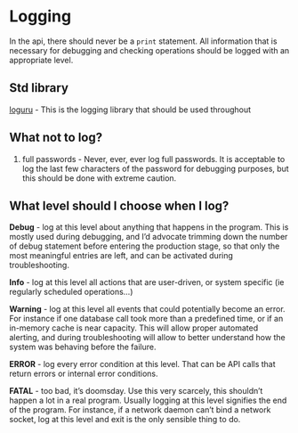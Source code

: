 
# Logging
In the api, there should never be a `print` statement. All information that is necessary for debugging and checking operations should be logged with an appropriate level. 
## Std library
[loguru](https://github.com/Delgan/loguru) - This is the logging library that should be used throughout

## What not to log?
1. full passwords - Never, ever, ever log full passwords. It is acceptable to log the last few characters of the password for debugging purposes, but this should be done with extreme caution.

## What level should I choose when I log?

**Debug** - log at this level about anything that happens in the program. This is mostly used during debugging, and I’d advocate trimming down the number of debug statement before entering the production stage, so that only the most meaningful entries are left, and can be activated during troubleshooting.

**Info** - log at this level all actions that are user-driven, or system specific (ie regularly scheduled operations…)

**Warning** - log at this level all events that could potentially become an error. For instance if one database call took more than a predefined time, or if an in-memory cache is near capacity. This will allow proper automated alerting, and during troubleshooting will allow to better understand how the system was behaving before the failure.

**ERROR** - log every error condition at this level. That can be API calls that return errors or internal error conditions.

**FATAL** - too bad, it’s doomsday. Use this very scarcely, this shouldn’t happen a lot in a real program. Usually logging at this level signifies the end of the program. For instance, if a network daemon can’t bind a network socket, log at this level and exit is the only sensible thing to do.
